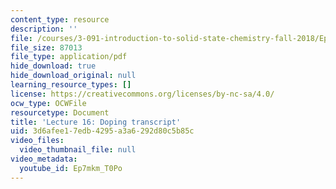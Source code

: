 ```yaml
---
content_type: resource
description: ''
file: /courses/3-091-introduction-to-solid-state-chemistry-fall-2018/Ep7mkm_T0Po_transcript.pdf
file_size: 87013
file_type: application/pdf
hide_download: true
hide_download_original: null
learning_resource_types: []
license: https://creativecommons.org/licenses/by-nc-sa/4.0/
ocw_type: OCWFile
resourcetype: Document
title: 'Lecture 16: Doping transcript'
uid: 3d6afee1-7edb-4295-a3a6-292d80c5b85c
video_files:
  video_thumbnail_file: null
video_metadata:
  youtube_id: Ep7mkm_T0Po
---
```

